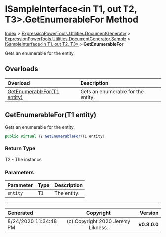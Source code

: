 ﻿# ISampleInterface&lt;in T1, out T2, T3>.GetEnumerableFor Method

[Index](../index.md) > [ExpressionPowerTools.Utilities.DocumentGenerator](ExpressionPowerTools.Utilities.DocumentGenerator.a.md) > [ExpressionPowerTools.Utilities.DocumentGenerator.Sample](ExpressionPowerTools.Utilities.DocumentGenerator.Sample.n.md) > [ISampleInterface<in T1, out T2, T3>](ExpressionPowerTools.Utilities.DocumentGenerator.Sample.ISampleInterface`3.i.md) > **GetEnumerableFor**

Gets an enumerable for the entity.

## Overloads

| Overload | Description |
| :-- | :-- |
| [GetEnumerableFor(T1 entity)](#getenumerablefort1-entity) | Gets an enumerable for the entity. |
## GetEnumerableFor(T1 entity)

Gets an enumerable for the entity.

```csharp
public virtual T2 GetEnumerableFor(T1 entity)
```

### Return Type

T2 - The instance.

### Parameters

| Parameter | Type | Description |
| :-- | :-- | :-- |
| `entity` | T1 | The entity. |



---

| Generated | Copyright | Version |
| :-- | :-: | --: |
| 8/24/2020 11:34:48 PM | (c) Copyright 2020 Jeremy Likness. | **v0.8.0.0** |
